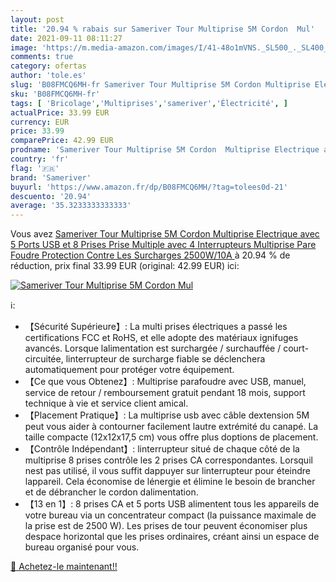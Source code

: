 ```yaml
---
layout: post
title: '20.94 % rabais sur Sameriver Tour Multiprise 5M Cordon  Mul'
date: 2021-09-11 08:11:27
image: 'https://m.media-amazon.com/images/I/41-48o1mVNS._SL500_._SL400_.jpg'
comments: true
category: ofertas
author: 'tole.es'
slug: 'B08FMCQ6MH-fr Sameriver Tour Multiprise 5M Cordon Multiprise Electrique...'
sku: 'B08FMCQ6MH-fr'
tags: [ 'Bricolage','Multiprises','sameriver','Électricité', ]
actualPrice: 33.99 EUR
currency: EUR
price: 33.99
comparePrice: 42.99 EUR
prodname: 'Sameriver Tour Multiprise 5M Cordon  Multiprise Electrique avec 5 Ports USB et 8 Prises  Prise Multiple avec 4 Interrupteurs  Multiprise Pare Foudre Protection Contre Les Surcharges  2500W/10A '
country: 'fr'
flag: '🇫🇷'
brand: 'Sameriver'
buyurl: 'https://www.amazon.fr/dp/B08FMCQ6MH/?tag=tolees0d-21'
descuento: '20.94'
average: '35.3233333333333'
---
```


Vous avez [Sameriver Tour Multiprise 5M Cordon  Multiprise Electrique avec 5 Ports USB et 8 Prises  Prise Multiple avec 4 Interrupteurs  Multiprise Pare Foudre Protection Contre Les Surcharges  2500W/10A ](https://www.amazon.fr/dp/B08FMCQ6MH/?tag=tolees0d-21)  à  20.94 % de réduction, prix final  33.99 EUR (original: 42.99 EUR) ici:

[![Sameriver Tour Multiprise 5M Cordon  Mul](https://m.media-amazon.com/images/I/41-48o1mVNS._SL500_._SL400_.jpg)](https://www.amazon.fr/dp/B08FMCQ6MH/?tag=tolees0d-21)

ℹ️:

- 【Sécurité Supérieure】: La multi prises électriques a passé les certifications FCC et RoHS, et elle adopte des matériaux ignifuges avancés. Lorsque lalimentation est surchargée / surchauffée / court-circuitée, linterrupteur de surcharge fiable se déclenchera automatiquement pour protéger votre équipement.
- 【Ce que vous Obtenez】: Multiprise parafoudre avec USB, manuel, service de retour / remboursement gratuit pendant 18 mois, support technique à vie et service client amical.
- 【Placement Pratique】: La multiprise usb avec câble dextension 5M peut vous aider à contourner facilement lautre extrémité du canapé. La taille compacte (12x12x17,5 cm) vous offre plus doptions de placement.
- 【Contrôle Indépendant】: linterrupteur situé de chaque côté de la multiprise 8 prises contrôle les 2 prises CA correspondantes. Lorsquil nest pas utilisé, il vous suffit dappuyer sur linterrupteur pour éteindre lappareil. Cela économise de lénergie et élimine le besoin de brancher et de débrancher le cordon dalimentation.
- 【13 en 1】: 8 prises CA et 5 ports USB alimentent tous les appareils de votre bureau via un concentrateur compact (la puissance maximale de la prise est de 2500 W). Les prises de tour peuvent économiser plus despace horizontal que les prises ordinaires, créant ainsi un espace de bureau organisé pour vous.

[🛒 Achetez-le maintenant!!](https://www.amazon.fr/dp/B08FMCQ6MH/?tag=tolees0d-21)
